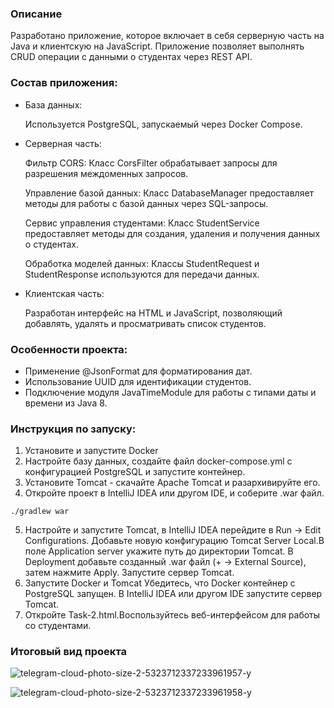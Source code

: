 ### Описание 
Разработано приложение, которое включает в себя серверную часть на Java и клиентскую на JavaScript. Приложение позволяет выполнять CRUD операции с данными о студентах через REST API.

### Состав приложения:

- База данных:
  
  Используется PostgreSQL, запускаемый через Docker Compose.

- Серверная часть:

  Фильтр CORS: Класс CorsFilter обрабатывает запросы для разрешения междоменных запросов.

  Управление базой данных: Класс DatabaseManager предоставляет методы для работы с базой данных через SQL-запросы.

  Сервис управления студентами: Класс StudentService предоставляет методы для создания, удаления и получения данных о студентах.
  
  Обработка моделей данных: Классы StudentRequest и StudentResponse используются для передачи данных.

- Клиентская часть:
  
  Разработан интерфейс на HTML и JavaScript, позволяющий добавлять, удалять и просматривать список студентов.

### Особенности проекта:

- Применение @JsonFormat для форматирования дат.
- Использование UUID для идентификации студентов.
- Подключение модуля JavaTimeModule для работы с типами даты и времени из Java 8.

### Инструкция по запуску:
1. Установите и запустите Docker
2. Настройте базу данных, создайте файл docker-compose.yml с конфигурацией PostgreSQL и запустите контейнер.
3. Установите Tomcat - скачайте Apache Tomcat и разархивируйте его.
4. Откройте проект в IntelliJ IDEA или другом IDE, и соберите .war файл.
```
./gradlew war
```
5. Настройте и запустите Tomcat, в IntelliJ IDEA перейдите в Run -> Edit Configurations. Добавьте новую конфигурацию Tomcat Server Local.В поле Application server укажите путь до директории Tomcat. В Deployment добавьте созданный .war файл (+ -> External Source), затем нажмите Apply. Запустите сервер Tomcat.
6. Запустите Docker и Tomcat Убедитесь, что Docker контейнер с PostgreSQL запущен. В IntelliJ IDEA или другом IDE запустите сервер Tomcat.
7. Откройте Task-2.html.Воспользуйтесь веб-интерфейсом для работы со студентами.

### Итоговый вид проекта

![telegram-cloud-photo-size-2-5323712337233961957-y](https://github.com/evosipova/Doczilla/assets/90273831/bc343e68-81ef-4a4f-acaa-53affaf768cc)

![telegram-cloud-photo-size-2-5323712337233961958-y](https://github.com/evosipova/Doczilla/assets/90273831/be509b30-7104-4bab-bcbb-365fa566a26a)
